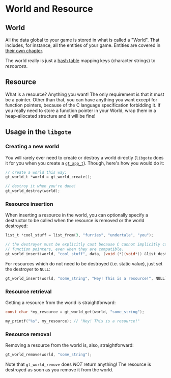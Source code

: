 # World and Resource

## World

All the data global to your game is stored in what is called a "World". That
includes, for instance, all the entities of your game. Entities are covered in
[their own chapter](entity.md).

The world really is just a [hash table][hash-table-wiki] mapping keys (character
strings) to _resources_.

## Resource

What is a resource? Anything you want! The only requirement is that it must be
a pointer. Other than that, you can have anything you want except for function
pointers, because of the C language specification forbidding it. If you really
need to store a function pointer in your World, wrap them in a heap-allocated
structure and it will be fine!

## Usage in the `libgote`

### Creating a new world

You will rarely ever need to create or destroy a world directly (`libgote` does
it for you when you create a [`gt_app_t`][gt_app_t]). Though, here's how you
would do it:

```c
// create a world this way:
gt_world_t *world = gt_world_create();

// destroy it when you're done!
gt_world_destroy(world);
```

### Resource insertion

When inserting a resource in the world, you can optionally specify a destructor
to be called when the resource is removed or the world destroyed:

```c
list_t *cool_stuff = list_from(3, "furries", "undertale", "you");

// the destroyer must be explicitly cast because C cannot implicitly cast
// function pointers, even when they are compatible.
gt_world_insert(world, "cool_stuff", data, (void (*)(void*)) &list_destroy);
```

For resources which do not need to be destroyed (i.e. static value), just set
the destroyer to `NULL`:

```c
gt_world_insert(world, "some_string", "Hey! This is a resource!", NULL);
```

### Resource retrieval

Getting a resource from the world is straightforward:

```c
const char *my_resource = gt_world_get(world, "some_string");

my_printf("%s", my_resource); // "Hey! This is a resource!"
```

### Resource removal

Removing a resource from the world is, also, straightforward:

```c
gt_world_remove(world, "some_string");
```

Note that `gt_world_remove` does _NOT_ return anything! The resource is
destroyed as soon as you remove it from the world.

[hash-table-wiki]: https://en.wikipedia.org/wiki/Hash_table
[gt_app_t]: https://nasso.io/libgote/doc/app_8h.html
